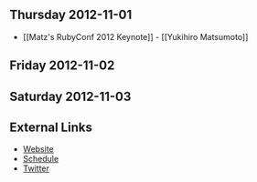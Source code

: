 ## Thursday 2012-11-01

* [[Matz's RubyConf 2012 Keynote]] - [[Yukihiro Matsumoto]]

## Friday 2012-11-02

## Saturday 2012-11-03

## External Links

* [Website](http://rubyconf.org/)
* [Schedule](http://rubyconf2012.busyconf.com/schedule/full)
* [Twitter](http://twitter.com/rubyconf)
